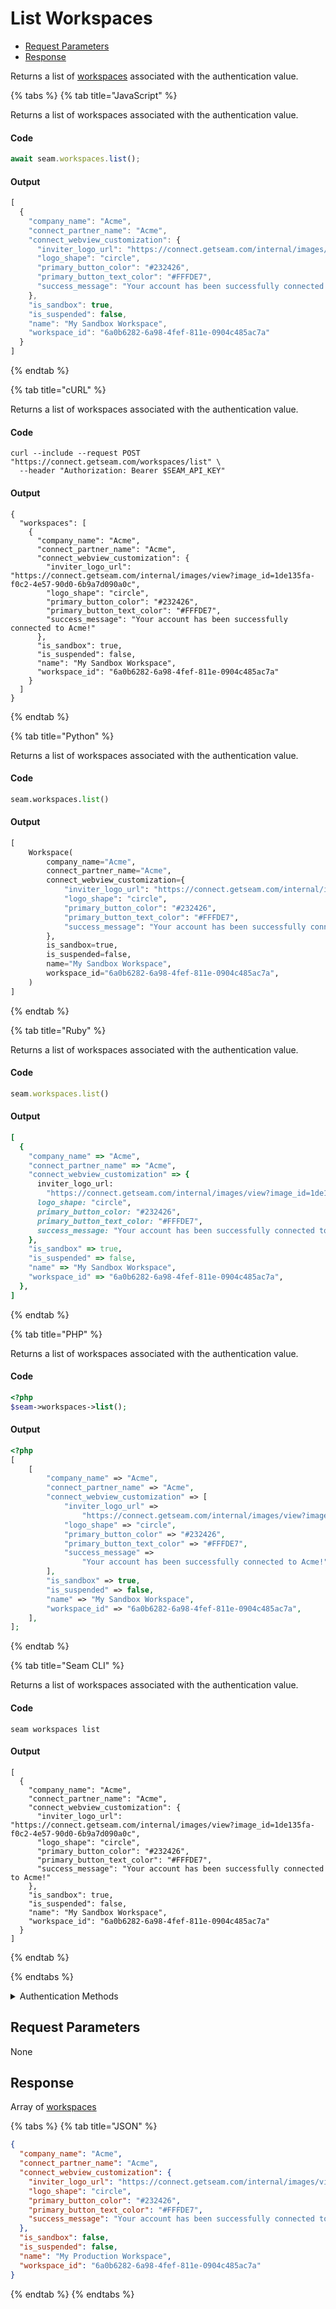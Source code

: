 # List Workspaces

- [Request Parameters](#request-parameters)
- [Response](#response)

Returns a list of [workspaces](../../core-concepts/workspaces/README.md) associated with the authentication value.


{% tabs %}
{% tab title="JavaScript" %}

Returns a list of workspaces associated with the authentication value.

#### Code

```javascript
await seam.workspaces.list();
```

#### Output

```javascript
[
  {
    "company_name": "Acme",
    "connect_partner_name": "Acme",
    "connect_webview_customization": {
      "inviter_logo_url": "https://connect.getseam.com/internal/images/view?image_id=1de135fa-f0c2-4e57-90d0-6b9a7d090a0c",
      "logo_shape": "circle",
      "primary_button_color": "#232426",
      "primary_button_text_color": "#FFFDE7",
      "success_message": "Your account has been successfully connected to Acme!"
    },
    "is_sandbox": true,
    "is_suspended": false,
    "name": "My Sandbox Workspace",
    "workspace_id": "6a0b6282-6a98-4fef-811e-0904c485ac7a"
  }
]
```
{% endtab %}

{% tab title="cURL" %}

Returns a list of workspaces associated with the authentication value.

#### Code

```curl
curl --include --request POST "https://connect.getseam.com/workspaces/list" \
  --header "Authorization: Bearer $SEAM_API_KEY"
```

#### Output

```curl
{
  "workspaces": [
    {
      "company_name": "Acme",
      "connect_partner_name": "Acme",
      "connect_webview_customization": {
        "inviter_logo_url": "https://connect.getseam.com/internal/images/view?image_id=1de135fa-f0c2-4e57-90d0-6b9a7d090a0c",
        "logo_shape": "circle",
        "primary_button_color": "#232426",
        "primary_button_text_color": "#FFFDE7",
        "success_message": "Your account has been successfully connected to Acme!"
      },
      "is_sandbox": true,
      "is_suspended": false,
      "name": "My Sandbox Workspace",
      "workspace_id": "6a0b6282-6a98-4fef-811e-0904c485ac7a"
    }
  ]
}
```
{% endtab %}

{% tab title="Python" %}

Returns a list of workspaces associated with the authentication value.

#### Code

```python
seam.workspaces.list()
```

#### Output

```python
[
    Workspace(
        company_name="Acme",
        connect_partner_name="Acme",
        connect_webview_customization={
            "inviter_logo_url": "https://connect.getseam.com/internal/images/view?image_id=1de135fa-f0c2-4e57-90d0-6b9a7d090a0c",
            "logo_shape": "circle",
            "primary_button_color": "#232426",
            "primary_button_text_color": "#FFFDE7",
            "success_message": "Your account has been successfully connected to Acme!",
        },
        is_sandbox=true,
        is_suspended=false,
        name="My Sandbox Workspace",
        workspace_id="6a0b6282-6a98-4fef-811e-0904c485ac7a",
    )
]
```
{% endtab %}

{% tab title="Ruby" %}

Returns a list of workspaces associated with the authentication value.

#### Code

```ruby
seam.workspaces.list()
```

#### Output

```ruby
[
  {
    "company_name" => "Acme",
    "connect_partner_name" => "Acme",
    "connect_webview_customization" => {
      inviter_logo_url:
        "https://connect.getseam.com/internal/images/view?image_id=1de135fa-f0c2-4e57-90d0-6b9a7d090a0c",
      logo_shape: "circle",
      primary_button_color: "#232426",
      primary_button_text_color: "#FFFDE7",
      success_message: "Your account has been successfully connected to Acme!",
    },
    "is_sandbox" => true,
    "is_suspended" => false,
    "name" => "My Sandbox Workspace",
    "workspace_id" => "6a0b6282-6a98-4fef-811e-0904c485ac7a",
  },
]
```
{% endtab %}

{% tab title="PHP" %}

Returns a list of workspaces associated with the authentication value.

#### Code

```php
<?php
$seam->workspaces->list();
```

#### Output

```php
<?php
[
    [
        "company_name" => "Acme",
        "connect_partner_name" => "Acme",
        "connect_webview_customization" => [
            "inviter_logo_url" =>
                "https://connect.getseam.com/internal/images/view?image_id=1de135fa-f0c2-4e57-90d0-6b9a7d090a0c",
            "logo_shape" => "circle",
            "primary_button_color" => "#232426",
            "primary_button_text_color" => "#FFFDE7",
            "success_message" =>
                "Your account has been successfully connected to Acme!",
        ],
        "is_sandbox" => true,
        "is_suspended" => false,
        "name" => "My Sandbox Workspace",
        "workspace_id" => "6a0b6282-6a98-4fef-811e-0904c485ac7a",
    ],
];
```
{% endtab %}

{% tab title="Seam CLI" %}

Returns a list of workspaces associated with the authentication value.

#### Code

```seam_cli
seam workspaces list
```

#### Output

```seam_cli
[
  {
    "company_name": "Acme",
    "connect_partner_name": "Acme",
    "connect_webview_customization": {
      "inviter_logo_url": "https://connect.getseam.com/internal/images/view?image_id=1de135fa-f0c2-4e57-90d0-6b9a7d090a0c",
      "logo_shape": "circle",
      "primary_button_color": "#232426",
      "primary_button_text_color": "#FFFDE7",
      "success_message": "Your account has been successfully connected to Acme!"
    },
    "is_sandbox": true,
    "is_suspended": false,
    "name": "My Sandbox Workspace",
    "workspace_id": "6a0b6282-6a98-4fef-811e-0904c485ac7a"
  }
]
```
{% endtab %}

{% endtabs %}


<details>

<summary>Authentication Methods</summary>

- API key
- Client session token
- Personal access token
  <br>Can also include the `seam-workspace` header in the request.
- Personal access token
  <br>Can also include the `seam-workspace` header in the request.

To learn more, see [Authentication](https://docs.seam.co/latest/api/authentication).
</details>

## Request Parameters

None


## Response

Array of [workspaces](./)


{% tabs %}
{% tab title="JSON" %}



```json
{
  "company_name": "Acme",
  "connect_partner_name": "Acme",
  "connect_webview_customization": {
    "inviter_logo_url": "https://connect.getseam.com/internal/images/view?image_id=1de135fa-f0c2-4e57-90d0-6b9a7d090a0c",
    "logo_shape": "circle",
    "primary_button_color": "#232426",
    "primary_button_text_color": "#FFFDE7",
    "success_message": "Your account has been successfully connected to Acme!"
  },
  "is_sandbox": false,
  "is_suspended": false,
  "name": "My Production Workspace",
  "workspace_id": "6a0b6282-6a98-4fef-811e-0904c485ac7a"
}
```
{% endtab %}
{% endtabs %}
